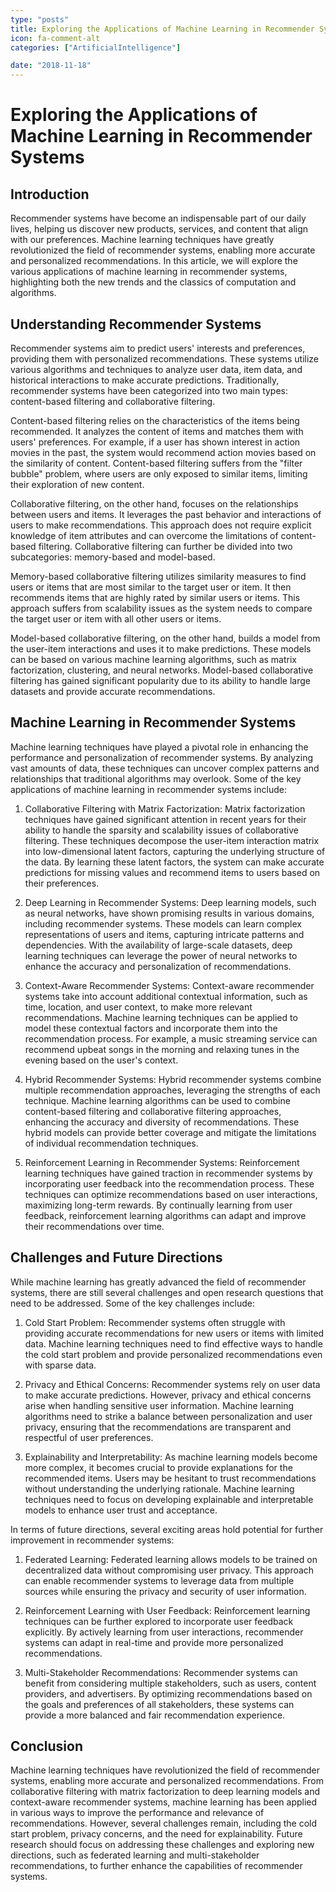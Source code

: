 ```yaml
---
type: "posts"
title: Exploring the Applications of Machine Learning in Recommender Systems
icon: fa-comment-alt
categories: ["ArtificialIntelligence"]

date: "2018-11-18"
---
```




# Exploring the Applications of Machine Learning in Recommender Systems

## Introduction

Recommender systems have become an indispensable part of our daily lives, helping us discover new products, services, and content that align with our preferences. Machine learning techniques have greatly revolutionized the field of recommender systems, enabling more accurate and personalized recommendations. In this article, we will explore the various applications of machine learning in recommender systems, highlighting both the new trends and the classics of computation and algorithms.

## Understanding Recommender Systems

Recommender systems aim to predict users' interests and preferences, providing them with personalized recommendations. These systems utilize various algorithms and techniques to analyze user data, item data, and historical interactions to make accurate predictions. Traditionally, recommender systems have been categorized into two main types: content-based filtering and collaborative filtering.

Content-based filtering relies on the characteristics of the items being recommended. It analyzes the content of items and matches them with users' preferences. For example, if a user has shown interest in action movies in the past, the system would recommend action movies based on the similarity of content. Content-based filtering suffers from the "filter bubble" problem, where users are only exposed to similar items, limiting their exploration of new content.

Collaborative filtering, on the other hand, focuses on the relationships between users and items. It leverages the past behavior and interactions of users to make recommendations. This approach does not require explicit knowledge of item attributes and can overcome the limitations of content-based filtering. Collaborative filtering can further be divided into two subcategories: memory-based and model-based.

Memory-based collaborative filtering utilizes similarity measures to find users or items that are most similar to the target user or item. It then recommends items that are highly rated by similar users or items. This approach suffers from scalability issues as the system needs to compare the target user or item with all other users or items.

Model-based collaborative filtering, on the other hand, builds a model from the user-item interactions and uses it to make predictions. These models can be based on various machine learning algorithms, such as matrix factorization, clustering, and neural networks. Model-based collaborative filtering has gained significant popularity due to its ability to handle large datasets and provide accurate recommendations.

## Machine Learning in Recommender Systems

Machine learning techniques have played a pivotal role in enhancing the performance and personalization of recommender systems. By analyzing vast amounts of data, these techniques can uncover complex patterns and relationships that traditional algorithms may overlook. Some of the key applications of machine learning in recommender systems include:

1. Collaborative Filtering with Matrix Factorization: Matrix factorization techniques have gained significant attention in recent years for their ability to handle the sparsity and scalability issues of collaborative filtering. These techniques decompose the user-item interaction matrix into low-dimensional latent factors, capturing the underlying structure of the data. By learning these latent factors, the system can make accurate predictions for missing values and recommend items to users based on their preferences.

2. Deep Learning in Recommender Systems: Deep learning models, such as neural networks, have shown promising results in various domains, including recommender systems. These models can learn complex representations of users and items, capturing intricate patterns and dependencies. With the availability of large-scale datasets, deep learning techniques can leverage the power of neural networks to enhance the accuracy and personalization of recommendations.

3. Context-Aware Recommender Systems: Context-aware recommender systems take into account additional contextual information, such as time, location, and user context, to make more relevant recommendations. Machine learning techniques can be applied to model these contextual factors and incorporate them into the recommendation process. For example, a music streaming service can recommend upbeat songs in the morning and relaxing tunes in the evening based on the user's context.

4. Hybrid Recommender Systems: Hybrid recommender systems combine multiple recommendation approaches, leveraging the strengths of each technique. Machine learning algorithms can be used to combine content-based filtering and collaborative filtering approaches, enhancing the accuracy and diversity of recommendations. These hybrid models can provide better coverage and mitigate the limitations of individual recommendation techniques.

5. Reinforcement Learning in Recommender Systems: Reinforcement learning techniques have gained traction in recommender systems by incorporating user feedback into the recommendation process. These techniques can optimize recommendations based on user interactions, maximizing long-term rewards. By continually learning from user feedback, reinforcement learning algorithms can adapt and improve their recommendations over time.

## Challenges and Future Directions

While machine learning has greatly advanced the field of recommender systems, there are still several challenges and open research questions that need to be addressed. Some of the key challenges include:

1. Cold Start Problem: Recommender systems often struggle with providing accurate recommendations for new users or items with limited data. Machine learning techniques need to find effective ways to handle the cold start problem and provide personalized recommendations even with sparse data.

2. Privacy and Ethical Concerns: Recommender systems rely on user data to make accurate predictions. However, privacy and ethical concerns arise when handling sensitive user information. Machine learning algorithms need to strike a balance between personalization and user privacy, ensuring that the recommendations are transparent and respectful of user preferences.

3. Explainability and Interpretability: As machine learning models become more complex, it becomes crucial to provide explanations for the recommended items. Users may be hesitant to trust recommendations without understanding the underlying rationale. Machine learning techniques need to focus on developing explainable and interpretable models to enhance user trust and acceptance.

In terms of future directions, several exciting areas hold potential for further improvement in recommender systems:

1. Federated Learning: Federated learning allows models to be trained on decentralized data without compromising user privacy. This approach can enable recommender systems to leverage data from multiple sources while ensuring the privacy and security of user information.

2. Reinforcement Learning with User Feedback: Reinforcement learning techniques can be further explored to incorporate user feedback explicitly. By actively learning from user interactions, recommender systems can adapt in real-time and provide more personalized recommendations.

3. Multi-Stakeholder Recommendations: Recommender systems can benefit from considering multiple stakeholders, such as users, content providers, and advertisers. By optimizing recommendations based on the goals and preferences of all stakeholders, these systems can provide a more balanced and fair recommendation experience.

## Conclusion

Machine learning techniques have revolutionized the field of recommender systems, enabling more accurate and personalized recommendations. From collaborative filtering with matrix factorization to deep learning models and context-aware recommender systems, machine learning has been applied in various ways to improve the performance and relevance of recommendations. However, several challenges remain, including the cold start problem, privacy concerns, and the need for explainability. Future research should focus on addressing these challenges and exploring new directions, such as federated learning and multi-stakeholder recommendations, to further enhance the capabilities of recommender systems.